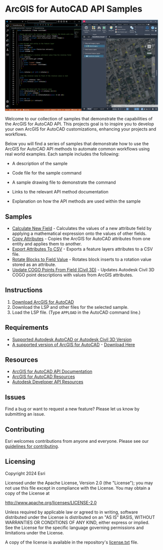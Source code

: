 # ArcGIS for AutoCAD API Samples

![samples_header](./Resources/Images/samples_header.png)

Welcome to our collection of samples that demonstrate the capabilities of the ArcGIS for AutoCAD API. This projects goal is to inspire you to develop your own ArcGIS for AutoCAD customizations, enhancing your projects and workflows.

Below you will find a series of samples that demonstrate how to use the ArcGIS for AutoCAD API methods to automate common workflows using real world examples. Each sample includes the following:

* A description of the sample

* Code file for the sample command

* A sample drawing file to demonstrate the command

* Links to the relevant API method documentation

* Explanation on how the API methods are used within the sample

  
## Samples
- [Calculate New Field](Samples/CalculateNewField/AutoLisp) - Calculates the values of a new attribute field by applying a mathematical expression onto the values of other fields.
- [Copy Attributes](Samples/CopyAttributes/AutoLisp)  - Copies the ArcGIS for AutoCAD attributes from one entity and applies them to another.
- [Export Attributes To CSV](Samples/ExportAttributesToCSV/AutoLisp)  - Exports a feature layers attributes to a CSV file.
- [Rotate Blocks to Field Value](Samples/RotateBlocksFromField/AutoLisp) - Rotates block inserts to a rotation value stored as an attribute.
- [Update COGO Points From Field (Civil 3D)](Samples/UpdateCOGOPointsFromField/AutoLisp) - Updates Autodesk Civil 3D COGO point descriptions with values from ArcGIS attributes. 

## Instructions

1. [Download ArcGIS for AutoCAD](https://www.esri.com/en-us/arcgis/products/arcgis-for-autocad/overview)
2. Download the LSP and other files for the selected sample.
3. Load the LSP file. (Type ```APPLOAD``` in the AutoCAD command line.)

## Requirements

* [Supported Autodesk AutoCAD or Autodesk Civil 3D Version](https://doc.arcgis.com/en/arcgis-for-autocad/latest/get-started/system-requirements.htm)
* [A supported version of ArcGIS for AutoCAD](https://support.esri.com/en-us/products/arcgis-for-autocad/life-cycle) - [Download Here](https://www.esri.com/en-us/arcgis/products/arcgis-for-autocad/overview#download)

## Resources

* [ArcGIS for AutoCAD API Documentation](https://doc.arcgis.com/en/arcgis-for-autocad/latest/commands-api/automation.htm)
* [ArcGIS for AutoCAD Resources](https://www.esri.com/en-us/arcgis/products/arcgis-for-autocad/resources)
* [Autodesk Developer API Resources](https://aps.autodesk.com/developer/overview/autocad)

## Issues

Find a bug or want to request a new feature?  Please let us know by submitting an issue.

## Contributing

Esri welcomes contributions from anyone and everyone. Please see our [guidelines for contributing](https://github.com/esri/contributing).

## Licensing
Copyright 2024 Esri

Licensed under the Apache License, Version 2.0 (the "License");
you may not use this file except in compliance with the License.
You may obtain a copy of the License at

   http://www.apache.org/licenses/LICENSE-2.0

Unless required by applicable law or agreed to in writing, software
distributed under the License is distributed on an "AS IS" BASIS,
WITHOUT WARRANTIES OR CONDITIONS OF ANY KIND, either express or implied.
See the License for the specific language governing permissions and
limitations under the License.

A copy of the license is available in the repository's [license.txt](license.txt) file.
